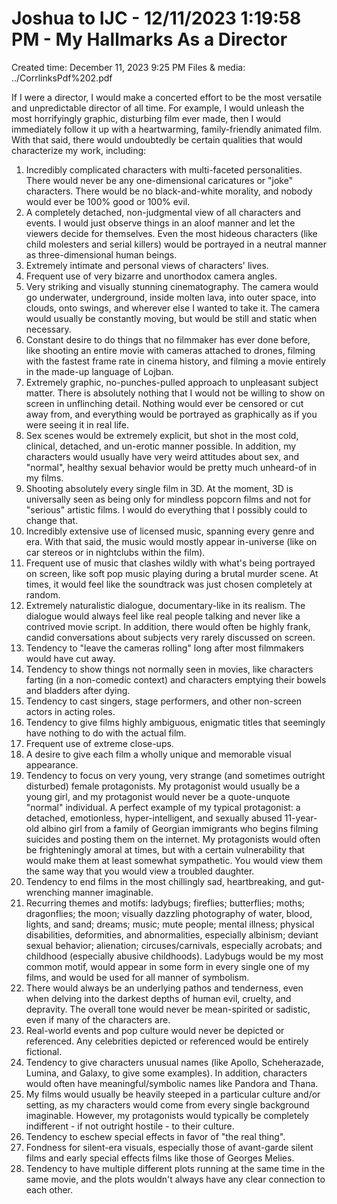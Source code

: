 # Joshua to IJC - 12/11/2023 1:19:58 PM - My Hallmarks As a Director

Created time: December 11, 2023 9:25 PM
Files & media: ../CorrlinksPdf%202.pdf

If I were a director, I would make a concerted effort to be the most versatile and unpredictable director of all time.  For example, I would unleash the most horrifyingly graphic, disturbing film ever made, then I would immediately follow it up with a heartwarming, family-friendly animated film.  With that said, there would undoubtedly be certain qualities that would characterize my work, including:

1. Incredibly complicated characters with multi-faceted personalities. There would never be any one-dimensional caricatures or "joke" characters. There would be no black-and-white morality, and nobody would ever be 100% good or 100% evil.
2. A completely detached, non-judgmental view of all characters and events. I would just observe things in an aloof manner and let the viewers decide for themselves. Even the most hideous characters (like child molesters and serial killers) would be portrayed in a neutral manner as three-dimensional human beings.
3. Extremely intimate and personal views of characters' lives.
4. Frequent use of very bizarre and unorthodox camera angles.
5. Very striking and visually stunning cinematography. The camera would go underwater, underground, inside molten lava, into outer space, into clouds, onto swings, and wherever else I wanted to take it. The camera would usually be constantly moving, but would be still and static when necessary.
6. Constant desire to do things that no filmmaker has ever done before, like shooting an entire movie with cameras attached to drones, filming with the fastest frame rate in cinema history, and filming a movie entirely in the made-up language of Lojban.
7. Extremely graphic, no-punches-pulled approach to unpleasant subject matter. There is absolutely nothing that I would not be willing to show on screen in unflinching detail. Nothing would ever be censored or cut away from, and everything would be portrayed as graphically as if you were seeing it in real life.
8. Sex scenes would be extremely explicit, but shot in the most cold, clinical, detached, and un-erotic manner possible. In addition, my characters would usually have very weird attitudes about sex, and "normal", healthy sexual behavior would be pretty much unheard-of in my films.
9. Shooting absolutely every single film in 3D. At the moment, 3D is universally seen as being only for mindless popcorn films and not for "serious" artistic films. I would do everything that I possibly could to change that.
10. Incredibly extensive use of licensed music, spanning every genre and era. With that said, the music would mostly appear in-universe (like on car stereos or in nightclubs within the film).
11. Frequent use of music that clashes wildly with what's being portrayed on screen, like soft pop music playing during a brutal murder scene. At times, it would feel like the soundtrack was just chosen completely at random.
12. Extremely naturalistic dialogue, documentary-like in its realism. The dialogue would always feel like real people talking and never like a contrived movie script. In addition, there would often be highly frank, candid conversations about subjects very rarely discussed on screen.
13. Tendency to "leave the cameras rolling" long after most filmmakers would have cut away.
14. Tendency to show things not normally seen in movies, like characters farting (in a non-comedic context) and characters emptying their bowels and bladders after dying.
15. Tendency to cast singers, stage performers, and other non-screen actors in acting roles.
16. Tendency to give films highly ambiguous, enigmatic titles that seemingly have nothing to do with the actual film.
17. Frequent use of extreme close-ups.
18. A desire to give each film a wholly unique and memorable visual appearance.
19. Tendency to focus on very young, very strange (and sometimes outright disturbed) female protagonists. My protagonist would usually be a young girl, and my protagonist would never be a quote-unquote "normal" individual. A perfect example of my typical protagonist: a detached, emotionless, hyper-intelligent, and sexually abused 11-year-old albino girl from a family of Georgian immigrants who begins filming suicides and posting them on the internet. My protagonists would often be frighteningly amoral at times, but with a certain vulnerability that would make them at least somewhat sympathetic. You would view them the same way that you would view a troubled daughter.
20. Tendency to end films in the most chillingly sad, heartbreaking, and gut-wrenching manner imaginable.
21. Recurring themes and motifs: ladybugs; fireflies; butterflies; moths; dragonflies; the moon; visually dazzling photography of water, blood, lights, and sand; dreams; music; mute people; mental illness; physical disabilities, deformities, and abnormalities, especially albinism; deviant sexual behavior; alienation; circuses/carnivals, especially acrobats; and childhood (especially abusive childhoods). Ladybugs would be my most common motif, would appear in some form in every single one of my films, and would be used for all manner of symbolism.
22. There would always be an underlying pathos and tenderness, even when delving into the darkest depths of human evil, cruelty, and depravity. The overall tone would never be mean-spirited or sadistic, even if many of the characters are.
23. Real-world events and pop culture would never be depicted or referenced. Any celebrities depicted or referenced would be entirely fictional.
24. Tendency to give characters unusual names (like Apollo, Scheherazade, Lumina, and Galaxy, to give some examples). In addition, characters would often have meaningful/symbolic names like Pandora and Thana.
25. My films would usually be heavily steeped in a particular culture and/or setting, as my characters would come from every single background imaginable. However, my protagonists would typically be completely indifferent - if not outright hostile - to their culture.
26. Tendency to eschew special effects in favor of "the real thing".
27. Fondness for silent-era visuals, especially those of avant-garde silent films and early special effects films like those of Georges Melies.
28. Tendency to have multiple different plots running at the same time in the same movie, and the plots wouldn't always have any clear connection to each other.